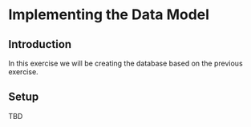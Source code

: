 # Implementing the Data Model

## Introduction

In this exercise we will be creating the database based on the previous exercise.

## Setup

TBD

